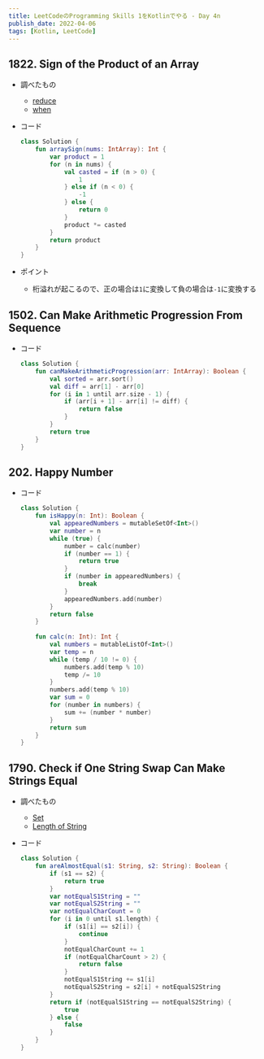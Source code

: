 ```yaml
---
title: LeetCodeのProgramming Skills 1をKotlinでやる - Day 4n
publish_date: 2022-04-06
tags: [Kotlin, LeetCode]
---
```


## 1822. Sign of the Product of an Array

- 調べたもの
  - [reduce](https://kotlinlang.org/api/latest/jvm/stdlib/kotlin.collections/reduce.html)
  - [when](https://kotlinlang.org/docs/control-flow.html#when-expression)

- コード

  ```kotlin
  class Solution {
      fun arraySign(nums: IntArray): Int {
          var product = 1
          for (n in nums) {
              val casted = if (n > 0) {
                  1
              } else if (n < 0) {
                  -1
              } else {
                  return 0
              }
              product *= casted
          }
          return product
      }
  }
  ```

- ポイント
  - 桁溢れが起こるので、正の場合は`1`に変換して負の場合は`-1`に変換する

## 1502. Can Make Arithmetic Progression From Sequence

- コード

  ```kotlin
  class Solution {
      fun canMakeArithmeticProgression(arr: IntArray): Boolean {
          val sorted = arr.sort()
          val diff = arr[1] - arr[0]
          for (i in 1 until arr.size - 1) {
              if (arr[i + 1] - arr[i] != diff) {
                  return false
              }
          }
          return true
      }
  }
  ```

## 202. Happy Number

- コード

  ```kotlin
  class Solution {
      fun isHappy(n: Int): Boolean {
          val appearedNumbers = mutableSetOf<Int>()
          var number = n
          while (true) {
              number = calc(number)
              if (number == 1) {
                  return true
              }
              if (number in appearedNumbers) {
                  break
              }
              appearedNumbers.add(number)
          }
          return false
      }
      
      fun calc(n: Int): Int {
          val numbers = mutableListOf<Int>() 
          var temp = n
          while (temp / 10 != 0) {
              numbers.add(temp % 10)
              temp /= 10
          }
          numbers.add(temp % 10)
          var sum = 0
          for (number in numbers) {
              sum += (number * number)
          }
          return sum
      }
  }
  ```

## 1790. Check if One String Swap Can Make Strings Equal

- 調べたもの
  - [Set](https://kotlinlang.org/api/latest/jvm/stdlib/kotlin.collections/-set/)
  - [Length of String](https://kotlinlang.org/api/latest/jvm/stdlib/kotlin/-string/length.html)
- コード

  ```kotlin
  class Solution {
      fun areAlmostEqual(s1: String, s2: String): Boolean {
          if (s1 == s2) {
              return true
          }
          var notEqualS1String = ""
          var notEqualS2String = ""
          var notEqualCharCount = 0
          for (i in 0 until s1.length) {
              if (s1[i] == s2[i]) {
                  continue
              }
              notEqualCharCount += 1
              if (notEqualCharCount > 2) {
                  return false
              }
              notEqualS1String += s1[i]
              notEqualS2String = s2[i] + notEqualS2String
          }
          return if (notEqualS1String == notEqualS2String) {
              true
          } else {
              false
          }
      }
  }
  ```
